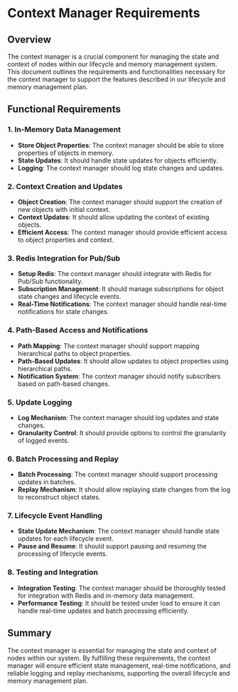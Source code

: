 # Context Manager Requirements

## Overview
The context manager is a crucial component for managing the state and context of nodes within our lifecycle and memory management system. This document outlines the requirements and functionalities necessary for the context manager to support the features described in our lifecycle and memory management plan.

## Functional Requirements

### 1. In-Memory Data Management
- **Store Object Properties**: The context manager should be able to store properties of objects in memory.
- **State Updates**: It should handle state updates for objects efficiently.
- **Logging**: The context manager should log state changes and updates.

### 2. Context Creation and Updates
- **Object Creation**: The context manager should support the creation of new objects with initial context.
- **Context Updates**: It should allow updating the context of existing objects.
- **Efficient Access**: The context manager should provide efficient access to object properties and context.

### 3. Redis Integration for Pub/Sub
- **Setup Redis**: The context manager should integrate with Redis for Pub/Sub functionality.
- **Subscription Management**: It should manage subscriptions for object state changes and lifecycle events.
- **Real-Time Notifications**: The context manager should handle real-time notifications for state changes.

### 4. Path-Based Access and Notifications
- **Path Mapping**: The context manager should support mapping hierarchical paths to object properties.
- **Path-Based Updates**: It should allow updates to object properties using hierarchical paths.
- **Notification System**: The context manager should notify subscribers based on path-based changes.

### 5. Update Logging
- **Log Mechanism**: The context manager should log updates and state changes.
- **Granularity Control**: It should provide options to control the granularity of logged events.

### 6. Batch Processing and Replay
- **Batch Processing**: The context manager should support processing updates in batches.
- **Replay Mechanism**: It should allow replaying state changes from the log to reconstruct object states.

### 7. Lifecycle Event Handling
- **State Update Mechanism**: The context manager should handle state updates for each lifecycle event.
- **Pause and Resume**: It should support pausing and resuming the processing of lifecycle events.

### 8. Testing and Integration
- **Integration Testing**: The context manager should be thoroughly tested for integration with Redis and in-memory data management.
- **Performance Testing**: It should be tested under load to ensure it can handle real-time updates and batch processing efficiently.

## Summary
The context manager is essential for managing the state and context of nodes within our system. By fulfilling these requirements, the context manager will ensure efficient state management, real-time notifications, and reliable logging and replay mechanisms, supporting the overall lifecycle and memory management plan.

